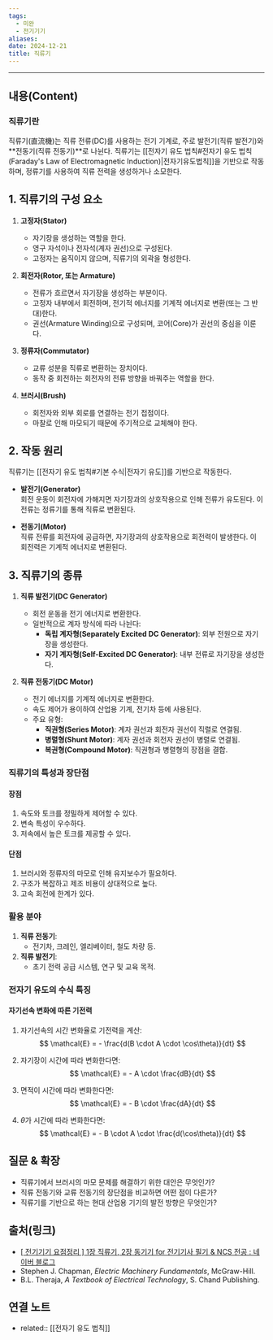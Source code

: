 ```yaml
---
tags:
  - 미완
  - 전기기기
aliases: 
date: 2024-12-21
title: 직류기
---
```

---

## 내용(Content)

### 직류기란

직류기(直流機)는 직류 전류(DC)를 사용하는 전기 기계로, 주로 발전기(직류 발전기)와 **전동기(직류 전동기)**로 나뉜다. 직류기는 [[전자기 유도 법칙#전자기 유도 법칙 (Faraday's Law of Electromagnetic Induction)|전자기유도법칙]]을 기반으로 작동하며, 정류기를 사용하여 직류 전력을 생성하거나 소모한다.

## 1. 직류기의 구성 요소

1. **고정자(Stator)**
    
    - 자기장을 생성하는 역할을 한다.
    - 영구 자석이나 전자석(계자 권선)으로 구성된다.
    - 고정자는 움직이지 않으며, 직류기의 외곽을 형성한다.
2. **회전자(Rotor, 또는 Armature)**
    
    - 전류가 흐르면서 자기장을 생성하는 부분이다.
    - 고정자 내부에서 회전하며, 전기적 에너지를 기계적 에너지로 변환(또는 그 반대)한다.
    - 권선(Armature Winding)으로 구성되며, 코어(Core)가 권선의 중심을 이룬다.
3. **정류자(Commutator)**
    
    - 교류 성분을 직류로 변환하는 장치이다.
    - 동작 중 회전하는 회전자의 전류 방향을 바꿔주는 역할을 한다.
4. **브러시(Brush)**
    
    - 회전자와 외부 회로를 연결하는 전기 접점이다.
    - 마찰로 인해 마모되기 때문에 주기적으로 교체해야 한다.

## 2. 작동 원리

직류기는 [[전자기 유도 법칙#기본 수식|전자기 유도]]를 기반으로 작동한다.

- **발전기(Generator)**  
    회전 운동이 회전자에 가해지면 자기장과의 상호작용으로 인해 전류가 유도된다. 이 전류는 정류기를 통해 직류로 변환된다.
    
- **전동기(Motor)**  
    직류 전류를 회전자에 공급하면, 자기장과의 상호작용으로 회전력이 발생한다. 이 회전력은 기계적 에너지로 변환된다.

## 3. 직류기의 종류

1. **직류 발전기(DC Generator)**
    
    - 회전 운동을 전기 에너지로 변환한다.
    - 일반적으로 계자 방식에 따라 나뉜다:
        - **독립 계자형(Separately Excited DC Generator)**: 외부 전원으로 자기장을 생성한다.
        - **자기 계자형(Self-Excited DC Generator)**: 내부 전류로 자기장을 생성한다.
2. **직류 전동기(DC Motor)**
    
    - 전기 에너지를 기계적 에너지로 변환한다.
    - 속도 제어가 용이하여 산업용 기계, 전기차 등에 사용된다.
    - 주요 유형:
        - **직권형(Series Motor)**: 계자 권선과 회전자 권선이 직렬로 연결됨.
        - **병렬형(Shunt Motor)**: 계자 권선과 회전자 권선이 병렬로 연결됨.
        - **복권형(Compound Motor)**: 직권형과 병렬형의 장점을 결합.

### 직류기의 특성과 장단점

#### 장점

1. 속도와 토크를 정밀하게 제어할 수 있다.
2. 변속 특성이 우수하다.
3. 저속에서 높은 토크를 제공할 수 있다.

#### 단점

1. 브러시와 정류자의 마모로 인해 유지보수가 필요하다.
2. 구조가 복잡하고 제조 비용이 상대적으로 높다.
3. 고속 회전에 한계가 있다.

### 활용 분야

1. **직류 전동기**:
    - 전기차, 크레인, 엘리베이터, 철도 차량 등.
2. **직류 발전기**:
    - 초기 전력 공급 시스템, 연구 및 교육 목적.


### 전자기 유도의 수식 특징

#### 자기선속 변화에 따른 기전력

1. 자기선속의 시간 변화율로 기전력을 계산:
$$
\mathcal{E} = - \frac{d(B \cdot A \cdot \cos\theta)}{dt}
$$

2. 자기장이 시간에 따라 변화한다면:
$$
\mathcal{E} = - A \cdot \frac{dB}{dt}
$$

3. 면적이 시간에 따라 변화한다면:
$$
\mathcal{E} = - B \cdot \frac{dA}{dt}
$$

4. $\theta$가 시간에 따라 변화한다면:
$$
\mathcal{E} = - B \cdot A \cdot \frac{d(\cos\theta)}{dt}
$$

## 질문 & 확장

- 직류기에서 브러시의 마모 문제를 해결하기 위한 대안은 무엇인가?
- 직류 전동기와 교류 전동기의 장단점을 비교하면 어떤 점이 다른가?
- 직류기를 기반으로 하는 현대 산업용 기기의 발전 방향은 무엇인가?

## 출처(링크)

- [\[ 전기기기 요점정리 \] 1장 직류기, 2장 동기기 for 전기기사 필기 & NCS 전공 : 네이버 블로그](https://m.blog.naver.com/thumb_jw/222304064912?recommendTrackingCode=2)
- Stephen J. Chapman, _Electric Machinery Fundamentals_, McGraw-Hill.
- B.L. Theraja, _A Textbook of Electrical Technology_, S. Chand Publishing.

## 연결 노트

- related:: [[전자기 유도 법칙]]







